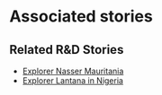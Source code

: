 # Associated stories

<!-- !!DO NOT REMOVE!! start autogenerated hyperlinks -->
## Related R&D Stories
- [Explorer Nasser Mauritania](../stories/?doc=R_Explorers_MRT)
- [Explorer Lantana in Nigeria](../stories/?doc=R_Explorers_NGN)
<!-- !!DO NOT REMOVE!! end autogenerated hyperlinks -->